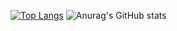 [![Top Langs](https://github-readme-stats.vercel.app/api/top-langs/?username=GhostQut&layout=compact)](https://github.com/GhostQut/github-readme-stats)
![Anurag's GitHub stats](https://github-readme-stats.vercel.app/api?username=GhostQut&theme=dark&show_icons=true)
